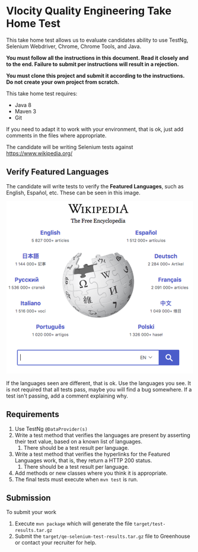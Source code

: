 # Vlocity Quality Engineering Take Home Test

This take home test allows us to evaluate candidates ability to use TestNg, Selenium Webdriver, Chrome, Chrome Tools, and Java.

**You must follow all the instructions in this document.  Read it closely and to the end.  Failure to submit per instructions will result in a rejection.** 

**You must clone this project and submit it according to the instructions.**
**Do not create your own project from scratch.**


This take home test requires:

*	Java 8
*	Maven 3
*	Git

If you need to adapt it to work with your environment, that is ok, just add comments in the files where appropriate.

The candidate will be writing Selenium tests against https://www.wikipedia.org/

## Verify Featured Languages
The candidate will write tests to verify the **Featured Languages**, such as English, Español, etc.  These can be seen in this image.

![Wikipedia Image](images/wikipedia-languages.png)

If the languages seen are different, that is ok.  Use the languages you see.
It is not required that all tests pass, maybe you will find a bug somewhere.  If a test isn't passing, add a comment explaining why.

## Requirements

1. Use TestNg `@DataProvider(s)`
1. Write a test method that verifies the languages are present by asserting their text value, based on a known list of languages.
    1. There should be a test result per language.
1. Write a test method that verifies the hyperlinks for the Featured Languages work, that is, they return a HTTP 200 status.
    1. There should be a test result per language.
1. Add methods or new classes where you think it is appropriate.
1. The final tests must execute when `mvn test` is run.

## Submission

To submit your work

1.  Execute `mvn package` which will generate the file `target/test-results.tar.gz`
1.  Submit the `target/qe-selenium-test-results.tar.gz` file to Greenhouse or contact your recruiter for help.


 



